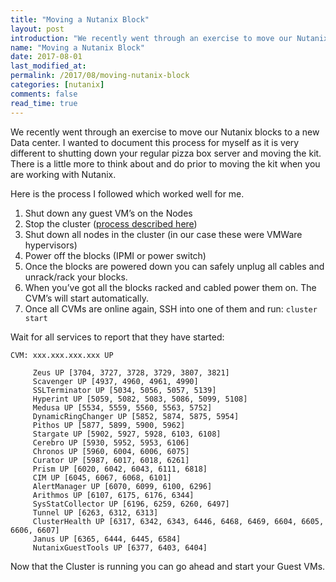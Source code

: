 ```yaml
---
title: "Moving a Nutanix Block"
layout: post
introduction: "We recently went through an exercise to move our Nutanix blocks to a new Data center. I wanted to document this process for myself as it is very different to shutting down your regular pizza box server and moving the kit. There is a little more to think about and do prior to moving the kit when you are working with Nutanix."
name: "Moving a Nutanix Block"
date: 2017-08-01
last_modified_at: 
permalink: /2017/08/moving-nutanix-block
categories: [nutanix]
comments: false
read_time: true
---
```


We recently went through an exercise to move our Nutanix blocks to a new Data center. I wanted to document this process for myself as it is very different to shutting down your regular pizza box server and moving the kit. There is a little more to think about and do prior to moving the kit when you are working with Nutanix.


Here is the process I followed which worked well for me.

1. Shut down any guest VM’s on the Nodes
2. Stop the cluster ([process described here](/2017/07/stopping-nutanix-cluster))
3. Shut down all nodes in the cluster (in our case these were VMWare hypervisors)
4. Power off the blocks (IPMI or power switch)
5. Once the blocks are powered down you can safely unplug all cables and unrack/rack your blocks.
6. When you’ve got all the blocks racked and cabled power them on. The CVM’s will start automatically.
7. Once all CVMs are online again, SSH into one of them and run:
    `cluster start`


Wait for all services to report that they have started:
```
CVM: xxx.xxx.xxx.xxx UP

     Zeus UP [3704, 3727, 3728, 3729, 3807, 3821] 
     Scavenger UP [4937, 4960, 4961, 4990] 
     SSLTerminator UP [5034, 5056, 5057, 5139] 
     Hyperint UP [5059, 5082, 5083, 5086, 5099, 5108] 
     Medusa UP [5534, 5559, 5560, 5563, 5752] 
     DynamicRingChanger UP [5852, 5874, 5875, 5954] 
     Pithos UP [5877, 5899, 5900, 5962] 
     Stargate UP [5902, 5927, 5928, 6103, 6108] 
     Cerebro UP [5930, 5952, 5953, 6106]
     Chronos UP [5960, 6004, 6006, 6075] 
     Curator UP [5987, 6017, 6018, 6261] 
     Prism UP [6020, 6042, 6043, 6111, 6818] 
     CIM UP [6045, 6067, 6068, 6101] 
     AlertManager UP [6070, 6099, 6100, 6296] 
     Arithmos UP [6107, 6175, 6176, 6344] 
     SysStatCollector UP [6196, 6259, 6260, 6497] 
     Tunnel UP [6263, 6312, 6313] 
     ClusterHealth UP [6317, 6342, 6343, 6446, 6468, 6469, 6604, 6605, 6606, 6607] 
     Janus UP [6365, 6444, 6445, 6584] 
     NutanixGuestTools UP [6377, 6403, 6404]
```

Now that the Cluster is running you can go ahead and start your Guest VMs.
